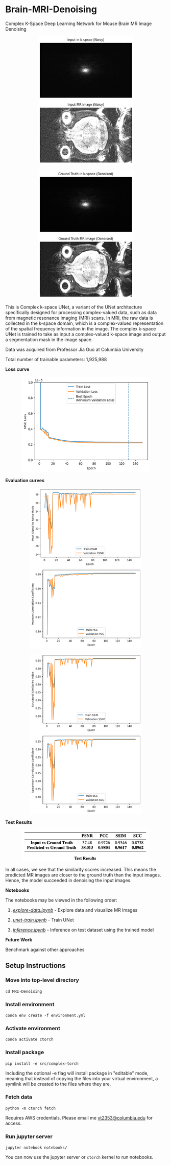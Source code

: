 # Brain-MRI-Denoising

Complex K-Space Deep Learning Network for Mouse Brain MR Image Denoising

<p align="center">
  <img src="/notebooks/images/input_k_space.png" width="300" height="200" />
  <img src="/notebooks/images/input_mr_image.png" width="300" height="200" />
</p>

<p align="center">
  <img src="/notebooks/images/target_k_space.png" width="300" height="200" />
  <img src="/notebooks/images/target_mr_image.png" width="300" height="200" />
</p>

This is Complex k-space UNet, a variant of the UNet architecture specifically designed for processing complex-valued data, such as data from magnetic resonance imaging (MRI) scans. In MRI, the raw data is collected in the k-space domain, which is a complex-valued representation of the spatial frequency information in the image. The complex k-space UNet is trained to take as input a complex-valued k-space image and output a segmentation mask in the image space.

Data was acquired from Professor Jia Guo at Columbia University

Total number of trainable parameters: 1,925,988

**Loss curve**

<p align="center">
  <img src="/notebooks/images/loss_curve.png" width="400" height="300" />
</p>

**Evaluation curves**

<p align="center">
  <img src="/notebooks/images/psnr_curve.png" width="350" height="250" />
    <img src="/notebooks/images/pcc_curve.png" width="350" height="250" />
</p>

<p align="center">
  <img src="/notebooks/images/ssim_curve.png" width="350" height="250" />
  <img src="/notebooks/images/scc_curve.png" width="350" height="250" />
</p>

**Test Results**

<p align="center">
  <img src="/notebooks/images/test_results.png" width="400" height="100" />
</p>

In all cases, we see that the similarity scores increased. This means the predicted MR images are closer to the ground truth than the input images. Hence, the model succeeded in denoising the input images.

**Notebooks**

The notebooks may be viewed in the following order:

1. *[explore-data.ipynb](notebooks/explore-data.ipynb)* - Explore data and visualize MR Images

2. *[unet-train.ipynb](notebooks/unet-train.ipynb)* - Train UNet

3. *[inference.ipynb](notebooks/inference.ipynb)* - Inference on test dataset using the trained model

**Future Work**

Benchmark against other approaches

## Setup Instructions

### Move into top-level directory
```
cd MRI-Denoising
```

### Install environment
```
conda env create -f environment.yml
```

### Activate environment
```
conda activate ctorch
```

### Install package
```
pip install -e src/complex-torch
```
Including the optional -e flag will install package in "editable" mode, meaning that instead of copying the files into your virtual environment, a symlink will be created to the files where they are.

### Fetch data
```
python -m ctorch fetch
```

Requires AWS credentials. Please email me vt2353@columbia.edu for access.

### Run jupyter server
```
jupyter notebook notebooks/
```

You can now use the jupyter server or `ctorch` kernel to run notebooks.
